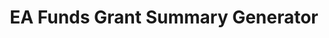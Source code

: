 ---
title: EA Funds Grant Summary Generator
emoji: 📑
colorFrom: blue
colorTo: green
sdk: streamlit
sdk_version: 1.25.0
app_file: app.py
pinned: false
python_version: 3.13
---